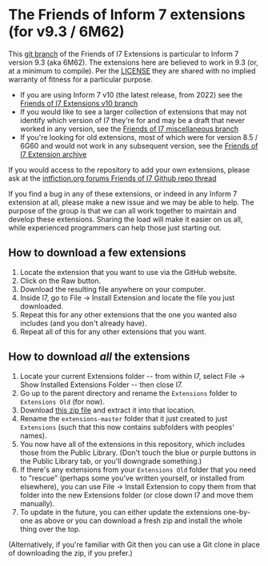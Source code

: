 The Friends of Inform 7 extensions (for v9.3 / 6M62)
====================================================

This [git branch](https://www.atlassian.com/git/tutorials/using-branches) of the Friends of I7 Extensions is particular to Inform 7 version 9.3 (aka 6M62). The extensions here are believed to work in 9.3 (or, at a minimum to compile). Per the [LICENSE](./LICENSE) they are shared with no implied warranty of fitness for a particular purpose.

- If you are using Inform 7 v10 (the latest release, from 2022) see the [Friends of I7 Extensions v10 branch](https://github.com/i7/extensions/tree/10.1)
- If you would like to see a larger collection of extensions that may not identify which version of I7 they're for and may be a draft that never worked in any version, see the [Friends of I7 miscellaneous branch](https://github.com/extensions/tree/master)
- If you're looking for old extensions, most of which were for version 8.5 / 6G60 and would not work in any subsequent version, see the [Friends of I7 Extension archive](https://github.com/i7/archive)

If you would access to the repository to add your own extensions, please ask at the [intfiction.org forums Friends of I7 Github repo thread](https://intfiction.org/t/friends-of-i7-github/4103)

If you find a bug in any of these extensions, or indeed in any Inform 7 extension at all, please make a new issue and we may be able to help. The purpose of the group is that we can all work together to maintain and develop these extensions. Sharing the load will make it easier on us all, while experienced programmers can help those just starting out.

How to download a few extensions
--------------------------------
1. Locate the extension that you want to use via the GitHub website.
2. Click on the Raw button.
3. Download the resulting file anywhere on your computer.
4. Inside I7, go to File -> Install Extension and locate the file you just downloaded.
5. Repeat this for any other extensions that the one you wanted also includes (and you don't already have).
6. Repeat all of this for any other extensions that you want.

How to download *all* the extensions
------------------------------------
1. Locate your current Extensions folder -- from within I7, select File -> Show Installed Extensions Folder -- then close I7.
2. Go up to the parent directory and rename the `Extensions` folder to `Extensions Old` (for now).
3. Download [this zip file](https://github.com/i7/extensions/archive/master.zip) and extract it into that location.
4. Rename the `extensions-master` folder that it just created to just `Extensions` (such that this now contains subfolders with peoples' names).
5. You now have all of the extensions in this repository, which includes those from the Public Library.  (Don't touch the blue or purple buttons in the Public Library tab, or you'll downgrade something.)
6. If there's any extensions from your `Extensions Old` folder that you need to "rescue" (perhaps some you've written yourself, or installed from elsewhere), you can use File -> Install Extension to copy them from that folder into the new Extensions folder (or close down I7 and move them manually).
7. To update in the future, you can either update the extensions one-by-one as above or you can download a fresh zip and install the whole thing over the top.

(Alternatively, if you're familiar with Git then you can use a Git clone in place of downloading the zip, if you prefer.)
